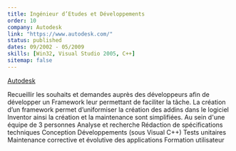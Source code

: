 ```yaml
---
title: Ingénieur d’Etudes et Développements
order: 10
company: Autodesk
link: "https://www.autodesk.com/"
status: published
dates: 09/2002 - 05/2009
skills: [Win32, Visual Studio 2005, C++]
sitemap: false
---
```


[Autodesk](https://www.autodesk.com/) 

Recueillir les souhaits et demandes auprès des développeurs afin de
développer un Framework leur permettant de faciliter la tâche.
La création d’un framework permet d’uniformiser la création des addins dans le
logiciel Inventor ainsi la création et la maintenance sont simplifiées.
Au sein d'une équipe de 3 personnes
Analyse et recherche
Rédaction de spécifications techniques
Conception
Développements (sous Visual C++)
Tests unitaires
Maintenance corrective et évolutive des applications
Formation utilisateur